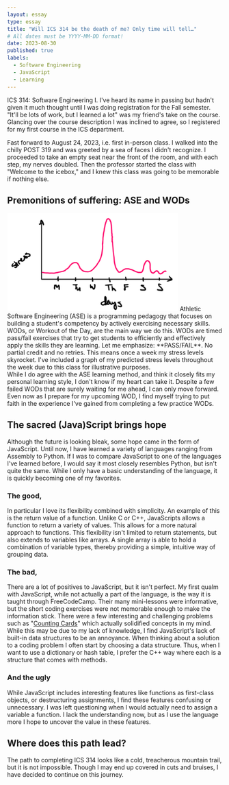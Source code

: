 ```yaml
---
layout: essay
type: essay
title: "Will ICS 314 be the death of me? Only time will tell…"
# All dates must be YYYY-MM-DD format!
date: 2023-08-30
published: true
labels:
  - Software Engineering 
  - JavaScript
  - Learning
---
```


ICS 314: Software Engineering I. I've heard its name in passing but hadn't given it much thought until I was doing registration for the Fall semester. "It'll be lots of work, but I learned a lot" was my friend's take on the course. Glancing over the course description I was inclined to agree, so I registered for my first course in the ICS department.<br>

Fast forward to August 24, 2023, i.e. first in-person class. I walked into the chilly POST 319 and was greeted by a sea of faces I didn't recognize. I proceeded to take an empty seat near the front of the room, and with each step, my nerves doubled. Then the professor started the class with "Welcome to the icebox," and I knew this class was going to be memorable if nothing else.

## Premonitions of suffering: ASE and WODs
<img width="400px" class="rounded float-start pe-4" src="../img/ics314-reflect/stress.png">
Athletic Software Engineering (ASE) is a programming pedagogy that focuses on building a student's competency by actively exercising necessary skills. WODs, or Workout of the Day, are the main way we do this. WODs are timed pass/fail exercises that try to get students to efficiently and effectively apply the skills they are learning. Let me emphasize: **PASS/FAIL**. No partial credit and no retries. This means once a week my stress levels skyrocket. I've included a graph of my predicted stress levels throughout the week due to this class for illustrative purposes.<br>
While I do agree with the ASE learning method, and think it closely fits my personal learning style, I don't know if my heart can take it. Despite a few failed WODs that are surely waiting for me ahead, I can only move forward. Even now as I prepare for my upcoming WOD, I find myself trying to put faith in the experience I've gained from completing a few practice WODs. 

## The sacred (Java)Script brings hope
Although the future is looking bleak, some hope came in the form of JavaScript. Until now, I have learned a variety of languages ranging from Assembly to Python. If I was to compare JavaScript to one of the languages I've learned before, I would say it most closely resembles Python, but isn't quite the same. While I only have a basic understanding of the language, it is quickly becoming one of my favorites.

### The good,
In particular I love its flexibility combined with simplicity. An example of this is the return value of a function. Unlike C or C++, JavaScripts allows a function to return a variety of values. This allows for a more natural approach to functions. This flexibility isn't limited to return statements, but also extends to variables like arrays. A single array is able to hold a combination of variable types, thereby providing a simple, intuitive way of grouping data.

### The bad,
There are a lot of positives to JavaScript, but it isn't perfect. My first qualm with JavaScript, while not actually a part of the language, is the way it is taught through FreeCodeCamp. Their many mini-lessons were informative, but the short coding exercises were not memorable enough to make the information stick. There were a few interesting and challenging problems such as "[Counting Cards](https://www.freecodecamp.org/learn/javascript-algorithms-and-data-structures/basic-javascript/counting-cards)" which actually solidified concepts in my mind.
While this may be due to my lack of knowledge, I find JavaScript's lack of built-in data structures to be an annoyance. When thinking about a solution to a coding problem I often start by choosing a data structure. Thus, when I want to use a dictionary or hash table, I prefer the C++ way where each is a structure that comes with methods.

### And the ugly
While JavaScript includes interesting features like functions as first-class objects, or destructuring assignments, I find these features confusing or unnecessary. I was left questioning when I would actually need to assign a variable a function. I lack the understanding now, but as I use the language more I hope to uncover the value in these features.

## Where does this path lead?
The path to completing ICS 314 looks like a cold, treacherous mountain trail, but it is not impossible. Though I may end up covered in cuts and bruises, I have decided to continue on this journey.
